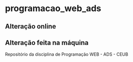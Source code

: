 # programacao_web_ads

## Alteração online

## Alteração feita na máquina 

Repositório da disciplina de Programação WEB - ADS - CEUB
